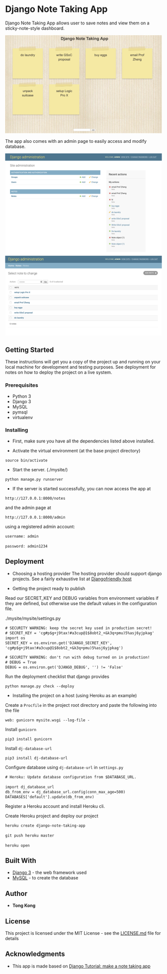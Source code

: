 # Django Note Taking App

Django Note Taking App allows user to save notes and view them on a sticky-note-style dashboard.

![app snapshot](./app-demo.png)

The app also comes with an admin page to easily access and modify database.

![admin snapshot1](./admin-demo1.png)
![admin snapshot2](./admin-demo2.png)

## Getting Started


These instructions will get you a copy of the project up and running on your local machine for development and testing purposes. See deployment for notes on how to deploy the project on a live system.

### Prerequisites
* Python 3
* Django 3
* MySQL
* pymsql
* virtualenv

### Installing

* First, make sure you have all the dependencies listed above installed.

* Activate the virtual environment (at the base project directory)

```
source bin/activate
```

* Start the server. (./mysite/)

```
python manage.py runserver
```

* If the server is started successfully, you can now access the app at

```
http://127.0.0.1:8000/notes
```

and the admin page at

```
http://127.0.0.1:8000/admin
```

using a registered admin account:
```
username: admin

password: admin1234
```

## Deployment

* Choosing a hosting provider
The hosting provider should support django projects. See a fairly exhaustive list at [Djangofriendly host](https://djangofriendly.com/index.html)

* Getting the project ready to publish

Read our SECRET_KEY and DEBUG variables from environment variables if they are defined, but otherwise use the default values in the configuration file.

./mysite/mysite/settings.py

```
# SECURITY WARNING: keep the secret key used in production secret!
# SECRET_KEY = 'cg#p$g+j9tax!#a3cup@1$8obt2_+&k3q+pmu)5%asj6yjpkag'
import os
SECRET_KEY = os.environ.get('DJANGO_SECRET_KEY', 'cg#p$g+j9tax!#a3cup@1$8obt2_+&k3q+pmu)5%asj6yjpkag')
```

```
# SECURITY WARNING: don't run with debug turned on in production!
# DEBUG = True
DEBUG = os.environ.get('DJANGO_DEBUG', '') != 'False'
```

Run the deployment checklist that django provides

```
python manage.py check --deploy
```

* Installing the project on a host (using Heroku as an example)

Create a `Procfile` in the project root directory and paste the following into the file
```
web: gunicorn mysite.wsgi --log-file -
```

Install `gunicorn`

```
pip3 install gunicorn
```

Install `dj-database-url`
```
pip3 install dj-database-url
```

Configure database using `dj-database-url` in `settings.py`
```
# Heroku: Update database configuration from $DATABASE_URL.

import dj_database_url
db_from_env = dj_database_url.config(conn_max_age=500)
DATABASES['default'].update(db_from_env)
```

Register a Heroku account and install Heroku cli.


Create Heroku project and deploy our project

```
heroku create django-note-taking-app

git push heroku master

heroku open
```

## Built With

* [Django 3](https://www.djangoproject.com/) - the web framework used
* [MySQL](https://www.mysql.com/) - to create the database

## Author

* **Tong Kong**


## License

This project is licensed under the MIT License - see the [LICENSE.md](LICENSE.md) file for details

## Acknowledgments

* This app is made based on [Django Tutorial: make a note taking app](https://pythonspot.com/django-tutorial-building-a-note-taking-app/)